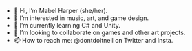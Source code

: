 - 👋 Hi, I’m Mabel Harper (she/her).
- 👀 I’m interested in music, art, and game design.
- 🌱 I’m currently learning C# and Unity.
- 💞️ I’m looking to collaborate on games and other art projects.
- 📫 How to reach me: @dontdoitneil on Twitter and Insta.

<!---
mabelxo/mabelxo is a ✨ special ✨ repository because its `README.md` (this file) appears on your GitHub profile.
You can click the Preview link to take a look at your changes.
--->
